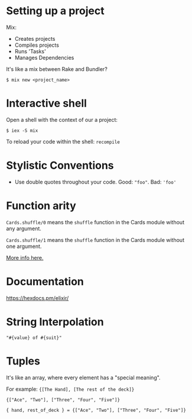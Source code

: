 # Setting up a project

Mix:

* Creates projects
* Compiles projects
* Runs 'Tasks'
* Manages Dependencies

It's like a mix between Rake and Bundler?

```
$ mix new <project_name>
```

# Interactive shell

Open a shell with the context of our a project:

```
$ iex -S mix
```

To reload your code within the shell: `recompile`

# Stylistic Conventions

* Use double quotes throughout your code. Good: `"foo"`. Bad: `'foo'`

# Function arity

`Cards.shuffle/0` means the `shuffle` function in the Cards module without any argument.

`Cards.shuffle/1` means the `shuffle` function in the Cards module without one argument.

[More info here.](https://www.culttt.com/2016/05/02/understanding-function-arity-elixir/)

# Documentation

https://hexdocs.pm/elixir/

# String Interpolation

```
"#{value} of #{suit}"
```

# Tuples

It's like an array, where every element has a "special meaning".

For example: `{[The Hand], [The rest of the deck]}`

```
{["Ace", "Two"], ["Three", "Four", "Five"]}

{ hand, rest_of_deck } = {["Ace", "Two"], ["Three", "Four", "Five"]}
```
